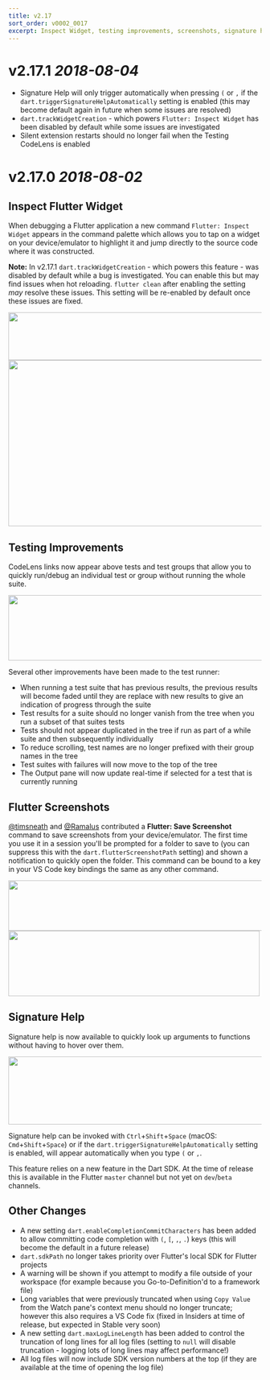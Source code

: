 ```yaml
---
title: v2.17
sort_order: v0002_0017
excerpt: Inspect Widget, testing improvements, screenshots, signature help
---
```


# v2.17.1 *2018-08-04*

- Signature Help will only trigger automatically when pressing `(` or `,` if the `dart.triggerSignatureHelpAutomatically` setting is enabled (this may become default again in future when some issues are resolved)
- `dart.trackWidgetCreation` - which powers `Flutter: Inspect Widget` has been disabled by default while some issues are investigated
- Silent extension restarts should no longer fail when the Testing CodeLens is enabled

# v2.17.0 *2018-08-02*

## Inspect Flutter Widget

When debugging a Flutter application a new command `Flutter: Inspect Widget` appears in the command palette which allows you to tap on a widget on your device/emulator to highlight it and jump directly to the source code where it was constructed.

**Note:** In v2.17.1 `dart.trackWidgetCreation` - which powers this feature - was disabled by default while a bug is investigated. You can enable this but may find issues when hot reloading. `flutter clean` after enabling the setting *may* resolve these issues. This setting will be re-enabled by default once these issues are fixed.

<img src="/images/release_notes/v2.17/inspect_widget_command.png" width="700" height="95" />

<img src="/images/release_notes/v2.17/inspect_widget_demo.png" width="700" height="330" />

## Testing Improvements

CodeLens links now appear above tests and test groups that allow you to quickly run/debug an individual test or group without running the whole suite.

<img src="/images/release_notes/v2.17/test_code_lens.png" width="700" height="130" />

Several other improvements have been made to the test runner:

- When running a test suite that has previous results, the previous results will become faded until they are replace with new results to give an indication of progress through the suite
- Test results for a suite should no longer vanish from the tree when you run a subset of that suites tests
- Tests should not appear duplicated in the tree if run as part of a while suite and then subsequently individually
- To reduce scrolling, test names are no longer prefixed with their group names in the tree
- Test suites with failures will now move to the top of the tree
- The Output pane will now update real-time if selected for a test that is currently running

## Flutter Screenshots

[@timsneath](https://github.com/timsneath) and [@Ramalus](https://github.com/Ramalus) contributed a **Flutter: Save Screenshot** command to save screenshots from your device/emulator. The first time you use it in a session you'll be prompted for a folder to save to (you can suppress this with the `dart.flutterScreenshotPath` setting) and shown a notification to quickly open the folder. This command can be bound to a key in your VS Code key bindings the same as any other command.

<img src="/images/release_notes/v2.17/save_screenshot_command.png" width="700" height="100" />

<img src="/images/release_notes/v2.17/save_screenshot_message.png" width="500" height="130" />

## Signature Help

Signature help is now available to quickly look up arguments to functions without having to hover over them.

<img src="/images/release_notes/v2.17/signature_help.png" width="700" height="135" />

Signature help can be invoked with `Ctrl`+`Shift`+`Space` (macOS: `Cmd`+`Shift`+`Space`) or if the `dart.triggerSignatureHelpAutomatically` setting is enabled, will appear automatically when you type `(` or `,`.

This feature relies on a new feature in the Dart SDK. At the time of release this is available in the Flutter `master` channel but not yet on `dev`/`beta` channels.

## Other Changes

- A new setting `dart.enableCompletionCommitCharacters` has been added to allow committing code completion with `(`, `[`, `,`, `.`) keys (this will become the default in a future release)
- `dart.sdkPath` no longer takes priority over Flutter's local SDK for Flutter projects
- A warning will be shown if you attempt to modify a file outside of your workspace (for example because you Go-to-Definition'd to a framework file)
- Long variables that were previously truncated when using `Copy Value` from the Watch pane's context menu should no longer truncate; however this also requires a VS Code fix (fixed in Insiders at time of release, but expected in Stable very soon)
- A new setting `dart.maxLogLineLength` has been added to control the truncation of long lines for all log files (setting to `null` will disable truncation - logging lots of long lines may affect performance!)
- All log files will now include SDK version numbers at the top (if they are available at the time of opening the log file)
